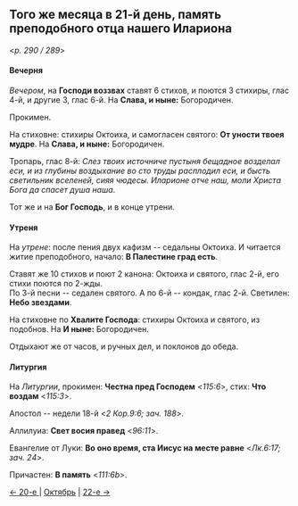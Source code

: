 
## Того же месяца в 21-й день, память преподобного отца нашего Илариона

<*p. 290 / 289*>

#### Вечерня

*Вечером*, на **Господи воззвах** ставят 6 стихов, и поются 3 стихиры, глас 4-й, и другие 3, глас 6-й. 
На **Слава, и ныне:** Богородичен. 

Прокимен. 

На стиховне: стихиры Октоиха, и самогласен святого: **От уности твоея мудре**. 
На **Слава, и ныне:** Богородичен. 

Тропарь, глас 8-й: *Слез твоих источниче пустыня бещадное возделал еси, и из глубины воздыхание во сто 
труды расплодил еси, и бысть светильник вселеней, сияя чюдесы. Иларионе отче наш, моли Христа Бога 
да спасет душа наша*.  

Тот же и на **Бог Господь**, и в конце утрени. 

#### Утреня

На *утрене*: после пения двух кафизм -- седальны Октоиха. 
И читается житие преподобного, начало: **В Палестине град есть**. 

Ставят же 10 стихов и поют 2 канона: Октоиха и святого, глас 2-й, его стихи поются по 2-жды.  
По 3-й песни -- седален святого. 
А по 6-й -- кондак, глас 2-й. 
Светилен: **Небо звездами**. 

На стиховне по **Хвалите Господа**: стихиры Октоиха и святого, из подобнов. На **И ныне:** Богородичен. 

Отдыхают же от часов, и ручных дел, и поклонов до обеда.

#### Литургия

На *Литургии*, прокимен: **Честна пред Господем** <*115:6*>, стих: **Что воздам** <*115:3*>. 

Апостол -- недели 18-й <*2 Кор.9:6; зач. 188*>. 

Аллилуиа: **Свет восия правед** <*96:11*>. 

Евангелие от Луки: **Во оно время, ста Иисус на месте равне** <*Лк.6:17; зач. 24*>.

Причастен: **В память** <*111:6b*>.

[← 20-е ](10_20_AST.ru.md) | [Октябрь](README.md#21-й) | [22-е →](10_22_AST.ru.md)
